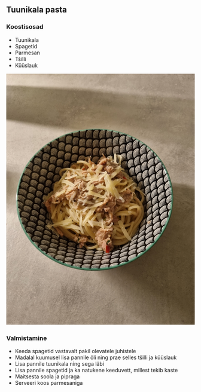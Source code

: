 ## Tuunikala pasta

### Koostisosad
- Tuunikala
- Spagetid 
- Parmesan
- Tšilli 
- Küüslauk 

![Alt text](pildid/Tuunikalapasta.jpg)

### Valmistamine
- Keeda spagetid vastavalt pakil olevatele juhistele
- Madalal kuumusel lisa pannile õli ning prae selles tšilli ja küüslauk
- Lisa pannile tuunikala ning sega läbi
- Lisa pannile spagetid ja ka natukene keeduvett, millest tekib kaste
- Maitsesta soola ja pipraga
- Serveeri koos parmesaniga

